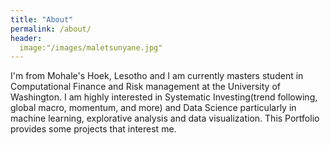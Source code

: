 ```yaml
---
title: "About"
permalink: /about/
header:
  image:"/images/maletsunyane.jpg"
---
```


I'm from Mohale's Hoek, Lesotho and I am currently masters student in Computational Finance and Risk management at the University of Washington. I am highly interested in Systematic Investing(trend following, global macro, momentum, and more) and Data Science particularly in machine learning, explorative analysis and data visualization. This Portfolio provides some projects that interest me.
